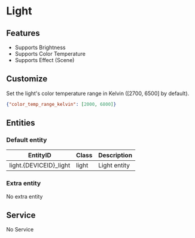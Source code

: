 # Light
## Features
- Supports Brightness
- Supports Color Temperature
- Supports Effect (Scene)

## Customize

Set the light's color temperature range in Kelvin ([2700, 6500] by default).

```json
{"color_temp_range_kelvin": [2000, 6800]}
```

## Entities
### Default entity
| EntityID               | Class | Description  |
|------------------------|-------|--------------|
| light.{DEVICEID}_light | light | Light entity |

### Extra entity

No extra entity


## Service

No Service